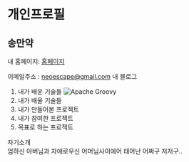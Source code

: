 개인프로필  
==============
송만약
-----------------------
내 홈페이지: [홈페이지][homepage]

[homepage]: http://4wesome.com "Go 내 홈페이지"

이메일주소 : <neoescape@gmail.com>
내 블로그<BR />


1. 내가 배운 기술들
![Apache Groovy](https://img.shields.io/badge/Apache%20Groovy-4298B8.svg?style=for-the-badge&logo=Apache+Groovy&logoColor=white)
2. 내가 배울 기술들
3. 내가 만들어본 프로젝트
4. 내가 참여한 프로젝트
5. 목표로 하는 프로젝트

자기소개<BR />
엄하신 아버님과 자애로우신 어머님사이에어 태어난 어쩌구 저저구..